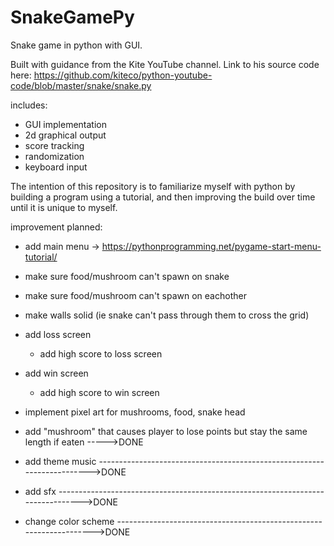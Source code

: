 # SnakeGamePy
Snake game in python with GUI.

Built with guidance from the Kite YouTube channel.
    Link to his source code here: https://github.com/kiteco/python-youtube-code/blob/master/snake/snake.py

includes:
- GUI implementation
- 2d graphical output
- score tracking
- randomization
- keyboard input

The intention of this repository is to familiarize myself with python by building a program using a tutorial, and then
improving the build over time until it is unique to myself.

improvement planned:
- add main menu -> https://pythonprogramming.net/pygame-start-menu-tutorial/
- make sure food/mushroom can't spawn on snake
- make sure food/mushroom can't spawn on eachother
- make walls solid (ie snake can't pass through them to cross the grid)
- add loss screen
    - add high score to loss screen
- add win screen
    - add high score to win screen
- implement pixel art for mushrooms, food, snake head

- add "mushroom" that causes player to lose points but stay the same length if eaten ----->DONE
- add theme music ------------------------------------------------------------------------>DONE
- add sfx -------------------------------------------------------------------------------->DONE
- change color scheme -------------------------------------------------------------------->DONE



